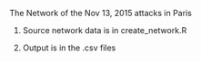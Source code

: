 The Network of the Nov 13, 2015 attacks in Paris

1. Source network data is in 
create_network.R

2. Output is in the .csv files
